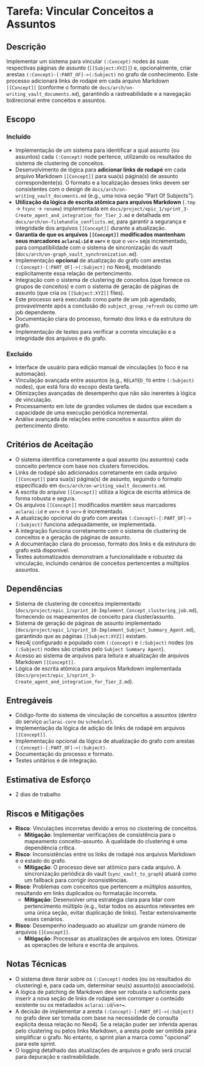 # Tarefa: Vincular Conceitos a Assuntos

## Descrição
Implementar um sistema para vincular `(:Concept)` nodes às suas respectivas páginas de assunto (`[[Subject:XYZ]]`) e, opcionalmente, criar arestas `(:Concept)-[:PART_OF]->(:Subject)` no grafo de conhecimento. Este processo adicionará links de rodapé em cada arquivo Markdown `[[Concept]]` (conforme o formato de `docs/arch/on-writing_vault_documents.md`), garantindo a rastreabilidade e a navegação bidirecional entre conceitos e assuntos.

## Escopo

### Incluído
- Implementação de um sistema para identificar a qual assunto (ou assuntos) cada `(:Concept)` node pertence, utilizando os resultados do sistema de clustering de conceitos.
- Desenvolvimento de lógica para **adicionar links de rodapé** em cada arquivo Markdown `[[Concept]]` para sua(s) página(s) de assunto correspondente(s). O formato e a localização desses links devem ser consistentes com o design de `docs/arch/on-writing_vault_documents.md` (e.g., uma nova seção "Part Of Subjects").
- **Utilização da lógica de escrita atômica para arquivos Markdown** (`.tmp` → `fsync` → `rename`) implementada em `docs/project/epic_1/sprint_3-Create_agent_and_integration_for_Tier_2.md` e detalhada em `docs/arch/on-filehandle_conflicts.md`, para garantir a segurança e integridade dos arquivos `[[Concept]]` durante a atualização.
- **Garantia de que os arquivos `[[Concept]]` modificados mantenham seus marcadores `aclarai:id` e `ver=`** e que o `ver=` seja incrementado, para compatibilidade com o sistema de sincronização do vault (`docs/arch/on-graph_vault_synchronization.md`).
- Implementação **opcional** de atualização do grafo com arestas `(:Concept)-[:PART_OF]->(:Subject)` no Neo4j, modelando explicitamente essa relação de pertencimento.
- Integração com o sistema de clustering de conceitos (que fornece os grupos de conceitos) e com o sistema de geração de páginas de assunto (que cria os `[[Subject:XYZ]]` files).
- Este processo será executado como parte de um job agendado, provavelmente após a conclusão do `subject_group_refresh` ou como um job dependente.
- Documentação clara do processo, formato dos links e da estrutura do grafo.
- Implementação de testes para verificar a correta vinculação e a integridade dos arquivos e do grafo.

### Excluído
- Interface de usuário para edição manual de vinculações (o foco é na automação).
- Vinculação avançada entre assuntos (e.g., `RELATED_TO` entre `(:Subject)` nodes), que está fora do escopo desta tarefa.
- Otimizações avançadas de desempenho que não são inerentes à lógica de vinculação.
- Processamento em lote de grandes volumes de dados que excedam a capacidade de uma execução periódica incremental.
- Análise avançada de relações entre conceitos e assuntos além do pertencimento direto.

## Critérios de Aceitação
- O sistema identifica corretamente a qual assunto (ou assuntos) cada conceito pertence com base nos clusters fornecidos.
- Links de rodapé são adicionados corretamente em cada arquivo `[[Concept]]` para sua(s) página(s) de assunto, seguindo o formato especificado em `docs/arch/on-writing_vault_documents.md`.
- A escrita do arquivo `[[Concept]]` utiliza a lógica de escrita atômica de forma robusta e segura.
- Os arquivos `[[Concept]]` modificados mantêm seus marcadores `aclarai:id` e `ver=` e o `ver=` é incrementado.
- A atualização opcional do grafo com arestas `(:Concept)-[:PART_OF]->(:Subject)` funciona adequadamente, se implementada.
- A integração funciona corretamente com o sistema de clustering de conceitos e a geração de páginas de assunto.
- A documentação clara do processo, formato dos links e da estrutura do grafo está disponível.
- Testes automatizados demonstram a funcionalidade e robustez da vinculação, incluindo cenários de conceitos pertencentes a múltiplos assuntos.

## Dependências
- Sistema de clustering de conceitos implementado (`docs/project/epic_1/sprint_10-Implement_Concept_clustering_job.md`), fornecendo os mapeamentos de conceito para cluster/assunto.
- Sistema de geração de páginas de assunto implementado (`docs/project/epic_1/sprint_10-Implement_Subject_Summary_Agent.md`), garantindo que as páginas `[[Subject:XYZ]]` existam.
- Neo4j configurado e populado com `(:Concept)` e `(:Subject)` nodes (os `(:Subject)` nodes são criados pelo `Subject Summary Agent`).
- Acesso ao sistema de arquivos para leitura e atualização de arquivos Markdown `[[Concept]]`.
- Lógica de escrita atômica para arquivos Markdown implementada (`docs/project/epic_1/sprint_3-Create_agent_and_integration_for_Tier_2.md`).

## Entregáveis
- Código-fonte do sistema de vinculação de conceitos a assuntos (dentro do serviço `aclarai-core` ou `scheduler`).
- Implementação da lógica de adição de links de rodapé em arquivos `[[Concept]]`.
- Implementação opcional da lógica de atualização do grafo com arestas `(:Concept)-[:PART_OF]->(:Subject)`.
- Documentação do processo e formato.
- Testes unitários e de integração.

## Estimativa de Esforço
- 2 dias de trabalho

## Riscos e Mitigações
- **Risco**: Vinculações incorretas devido a erros no clustering de conceitos.
  - **Mitigação**: Implementar verificações de consistência para o mapeamento conceito-assunto. A qualidade do clustering é uma dependência crítica.
- **Risco**: Inconsistências entre os links de rodapé nos arquivos Markdown e o estado do grafo.
  - **Mitigação**: O processo deve ser atômico para cada arquivo. A sincronização periódica do vault (`sync_vault_to_graph`) atuará como um fallback para corrigir inconsistências.
- **Risco**: Problemas com conceitos que pertencem a múltiplos assuntos, resultando em links duplicados ou formatação incorreta.
  - **Mitigação**: Desenvolver uma estratégia clara para lidar com pertencimento múltiplo (e.g., listar todos os assuntos relevantes em uma única seção, evitar duplicação de links). Testar extensivamente esses cenários.
- **Risco**: Desempenho inadequado ao atualizar um grande número de arquivos `[[Concept]]`.
  - **Mitigação**: Processar as atualizações de arquivos em lotes. Otimizar as operações de leitura e escrita de arquivos.

## Notas Técnicas
- O sistema deve iterar sobre os `(:Concept)` nodes (ou os resultados do clustering) e, para cada um, determinar seu(s) assunto(s) associado(s).
- A lógica de patching de Markdown deve ser robusta o suficiente para inserir a nova seção de links de rodapé sem corromper o conteúdo existente ou os metadados `aclarai:id`/`ver=`.
- A decisão de implementar a aresta `(:Concept)-[:PART_OF]->(:Subject)` no grafo deve ser tomada com base na necessidade de consulta explícita dessa relação no Neo4j. Se a relação puder ser inferida apenas pelo clustering ou pelos links Markdown, a aresta pode ser omitida para simplificar o grafo. No entanto, o sprint plan a marca como "opcional" para este sprint.
- O logging detalhado das atualizações de arquivos e grafo será crucial para depuração e rastreabilidade.
